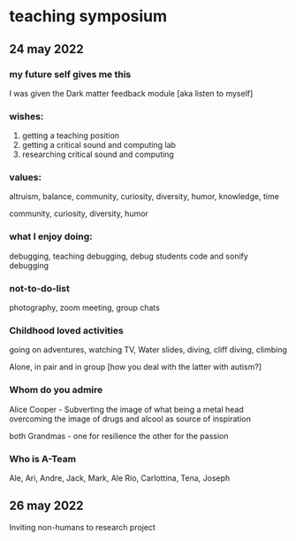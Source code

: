 # teaching symposium

## 24 may 2022

### my future self gives me this

I was given the Dark matter feedback module [aka listen to myself]

### wishes:

1. getting a teaching position 
2. getting a critical sound and computing lab
3. researching critical sound and computing

### values: 

altruism, balance, community, curiosity, diversity, humor, knowledge, time

community, curiosity, diversity, humor

### what I enjoy doing:

debugging, teaching debugging, debug students code and sonify debugging

### not-to-do-list

photography, zoom meeting, group chats

### Childhood loved activities

going on adventures, watching TV, Water slides, diving, cliff diving, climbing

Alone, in pair and in group [how you deal with the latter with autism?]

### Whom do you admire

Alice Cooper - Subverting the image of what being a metal head overcoming the image of drugs and alcool as source of inspiration

both Grandmas - one for resilience the other for the passion

### Who is A-Team

Ale, Ari, Andre, Jack, Mark, Ale Rio, Carlottina, Tena, Joseph



## 26 may 2022

Inviting non-humans to research project





